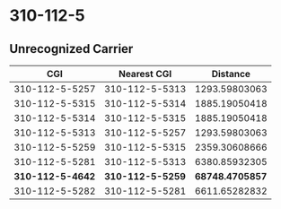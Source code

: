 # 310-112-5
## Unrecognized Carrier


| CGI | Nearest CGI | Distance |
|-----|-------------|----------|
| 310-112-5-5257 | 310-112-5-5313 | 1293.59803063 |
| 310-112-5-5315 | 310-112-5-5314 | 1885.19050418 |
| 310-112-5-5314 | 310-112-5-5315 | 1885.19050418 |
| 310-112-5-5313 | 310-112-5-5257 | 1293.59803063 |
| 310-112-5-5259 | 310-112-5-5315 | 2359.30608666 |
| 310-112-5-5281 | 310-112-5-5313 | 6380.85932305 |
| **310-112-5-4642** | **310-112-5-5259** | **68748.4705857** |
| 310-112-5-5282 | 310-112-5-5281 | 6611.65282832 |

